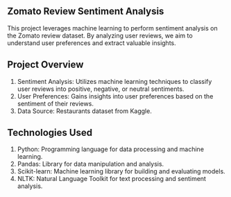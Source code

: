 ## Zomato Review Sentiment Analysis 

This project leverages machine learning to perform sentiment analysis on the Zomato review dataset. By analyzing user reviews, we aim to understand user preferences and extract valuable insights.

## Project Overview
1. Sentiment Analysis: Utilizes machine learning techniques to classify user reviews into positive, negative, or neutral sentiments.
2. User Preferences: Gains insights into user preferences based on the sentiment of their reviews.
3. Data Source: Restaurants dataset from Kaggle.

## Technologies Used
1. Python: Programming language for data processing and machine learning.
2. Pandas: Library for data manipulation and analysis.
3. Scikit-learn: Machine learning library for building and evaluating models.
4. NLTK: Natural Language Toolkit for text processing and sentiment analysis.

